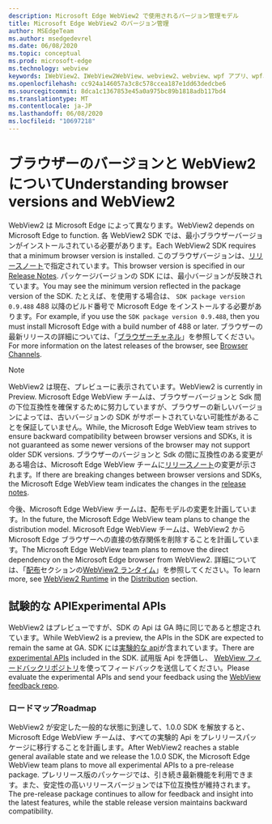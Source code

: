 ```yaml
---
description: Microsoft Edge WebView2 で使用されるバージョン管理モデル
title: Microsoft Edge WebView2 のバージョン管理
author: MSEdgeTeam
ms.author: msedgedevrel
ms.date: 06/08/2020
ms.topic: conceptual
ms.prod: microsoft-edge
ms.technology: webview
keywords: IWebView2、IWebView2WebView、webview2、webview、wpf アプリ、wpf、edge、ICoreWebView2、ICoreWebView2Host、browser control、edge html
ms.openlocfilehash: cc924a146057a3c8c578ccea187e1dd63dedcbe6
ms.sourcegitcommit: 8dca1c1367853e45a0a975bc89b1818adb117bd4
ms.translationtype: MT
ms.contentlocale: ja-JP
ms.lasthandoff: 06/08/2020
ms.locfileid: "10697218"
---
```

# <span data-ttu-id="ce117-104">ブラウザーのバージョンと WebView2 について</span><span class="sxs-lookup"><span data-stu-id="ce117-104">Understanding browser versions and WebView2</span></span>  

<span data-ttu-id="ce117-105">WebView2 は Microsoft Edge によって異なります。</span><span class="sxs-lookup"><span data-stu-id="ce117-105">WebView2 depends on Microsoft Edge to function.</span></span>  <span data-ttu-id="ce117-106">各 WebView2 SDK では、最小ブラウザーバージョンがインストールされている必要があります。</span><span class="sxs-lookup"><span data-stu-id="ce117-106">Each WebView2 SDK requires that a minimum browser version is installed.</span></span>  <span data-ttu-id="ce117-107">このブラウザバージョンは、[リリースノート][Webview2Releasenotes]で指定されています。</span><span class="sxs-lookup"><span data-stu-id="ce117-107">This browser version is specified in our [Release Notes][Webview2Releasenotes].</span></span>  <span data-ttu-id="ce117-108">パッケージバージョンの SDK には、最小バージョンが反映されています。</span><span class="sxs-lookup"><span data-stu-id="ce117-108">You may see the minimum version reflected in the package version of the SDK.</span></span>  <span data-ttu-id="ce117-109">たとえば、を使用する場合は、 `SDK package version 0.9.488` 488 以降のビルド番号で Microsoft Edge をインストールする必要があります。</span><span class="sxs-lookup"><span data-stu-id="ce117-109">For example, if you use the `SDK package version 0.9.488`, then you must install Microsoft Edge with a build number of 488 or later.</span></span>  <span data-ttu-id="ce117-110">ブラウザーの最新リリースの詳細については、「[ブラウザーチャネル][DeployedgeChannels]」を参照してください。</span><span class="sxs-lookup"><span data-stu-id="ce117-110">For more information on the latest releases of the browser, see [Browser Channels][DeployedgeChannels].</span></span>  

> [!NOTE]
> <span data-ttu-id="ce117-111">WebView2 は現在、プレビューに表示されています。</span><span class="sxs-lookup"><span data-stu-id="ce117-111">WebView2 is currently in Preview.</span></span>  <span data-ttu-id="ce117-112">Microsoft Edge WebView チームは、ブラウザーバージョンと Sdk 間の下位互換性を確保するために努力していますが、ブラウザーの新しいバージョンによっては、古いバージョンの SDK がサポートされていない可能性があることを保証していません。</span><span class="sxs-lookup"><span data-stu-id="ce117-112">While, the Microsoft Edge WebView team strives to ensure backward compatibility between browser versions and SDKs, it is not guaranteed as some newer versions of the browser may not support older SDK versions.</span></span>  <span data-ttu-id="ce117-113">ブラウザーのバージョンと Sdk の間に互換性のある変更がある場合は、Microsoft Edge WebView チームに[リリースノート][Webview2Releasenotes]の変更が示されます。</span><span class="sxs-lookup"><span data-stu-id="ce117-113">If there are breaking changes between browser versions and SDKs, the Microsoft Edge WebView team indicates the changes in the [release notes][Webview2Releasenotes].</span></span>  

<span data-ttu-id="ce117-114">今後、Microsoft Edge WebView チームは、配布モデルの変更を計画しています。</span><span class="sxs-lookup"><span data-stu-id="ce117-114">In the future, the Microsoft Edge WebView team plans to change the distribution model.</span></span>  <span data-ttu-id="ce117-115">Microsoft Edge WebView チームは、WebView2 から Microsoft Edge ブラウザーへの直接の依存関係を削除することを計画しています。</span><span class="sxs-lookup"><span data-stu-id="ce117-115">The Microsoft Edge WebView team plans to remove the direct dependency on the Microsoft Edge browser from WebView2.</span></span>  <span data-ttu-id="ce117-116">詳細については、「[配布][Webview2Distibution]セクションの[WebView2 ランタイム][Webview2IndexEdgeRuntime]」を参照してください。</span><span class="sxs-lookup"><span data-stu-id="ce117-116">To learn more, see [WebView2 Runtime][Webview2IndexEdgeRuntime] in the [Distribution][Webview2Distibution] section.</span></span>  

## <span data-ttu-id="ce117-117">試験的な API</span><span class="sxs-lookup"><span data-stu-id="ce117-117">Experimental APIs</span></span>  

<span data-ttu-id="ce117-118">WebView2 はプレビューですが、SDK の Api は GA 時に同じであると想定されています。</span><span class="sxs-lookup"><span data-stu-id="ce117-118">While WebView2 is a preview, the APIs in the SDK are expected to remain the same at GA.</span></span>  <span data-ttu-id="ce117-119">SDK には[実験的な api][Webview2ReferenceWin3209538Experimental]が含まれています。</span><span class="sxs-lookup"><span data-stu-id="ce117-119">There are [experimental APIs][Webview2ReferenceWin3209538Experimental] included in the SDK.</span></span>  <span data-ttu-id="ce117-120">試用版 Api を評価し、 [WebView フィードバックリポジトリ][GithubMicrosoftedgeWebviewfeedback]を使ってフィードバックを送信してください。</span><span class="sxs-lookup"><span data-stu-id="ce117-120">Please evaluate the experimental APIs and send your feedback using the [WebView feedback repo][GithubMicrosoftedgeWebviewfeedback].</span></span>  

### <span data-ttu-id="ce117-121">ロードマップ</span><span class="sxs-lookup"><span data-stu-id="ce117-121">Roadmap</span></span>  

<span data-ttu-id="ce117-122">WebView2 が安定した一般的な状態に到達して、1.0.0 SDK を解放すると、Microsoft Edge WebView チームは、すべての実験的 Api をプレリリースパッケージに移行することを計画します。</span><span class="sxs-lookup"><span data-stu-id="ce117-122">After WebView2 reaches a stable general available state and we release the 1.0.0 SDK, the Microsoft Edge WebView team plans to move all experimental APIs to a pre-release package.</span></span>  <span data-ttu-id="ce117-123">プレリリース版のパッケージでは、引き続き最新機能を利用できます。また、安定性の高いリリースバージョンでは下位互換性が維持されます。</span><span class="sxs-lookup"><span data-stu-id="ce117-123">The pre-release package continues to allow for feedback and insight into the latest features, while the stable release version maintains backward compatibility.</span></span>  

<!--links -->

[Webview2Distibution]: ./distribution.md "WebView2 を使用したアプリケーションの配布 |Microsoft ドキュメント"  
[Webview2IndexEdgeRuntime]: ./distribution.md#microsoft-edge-webview2-runtime "Microsoft Edge WebView2 Runtime-WebView2 を使用したアプリケーションの配布 |Microsoft ドキュメント"  
[Webview2ReferenceWin3209538Experimental]: ../reference/win32/0-9-538-reference-webview2.md#experimental "実験的な参照 (WebView2) |Microsoft ドキュメント"  
[Webview2Releasenotes]: ../releasenotes.md "WebView2 SDK のリリースノート |Microsoft ドキュメント"  

[DeployedgeChannels]: /deployedge/microsoft-edge-channels "Microsoft Edge チャネルの概要 |Microsoft ドキュメント"  

[GithubMicrosoftedgeWebviewfeedback]: https://github.com/MicrosoftEdge/WebViewFeedback "WebView フィードバック-MicrosoftEdge/WebViewFeedback |GitHub"  
